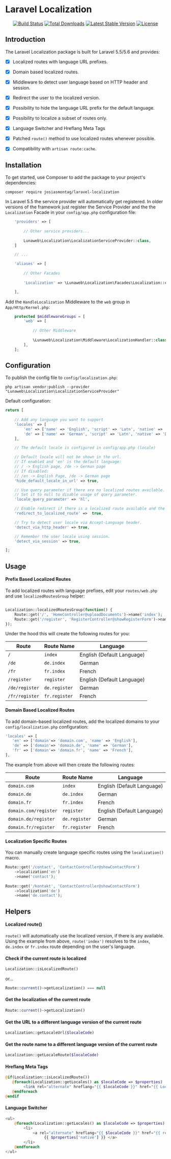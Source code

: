 # Laravel Localization


<p align="center">
<a href="https://travis-ci.org/josiasmontag/laravel-localization"><img src="https://travis-ci.org/josiasmontag/laravel-localization.svg" alt="Build Status"></a>
<a href="https://packagist.org/packages/josiasmontag/laravel-localization"><img src="https://poser.pugx.org/josiasmontag/laravel-localization/d/total.svg" alt="Total Downloads"></a>
<a href="https://packagist.org/packages/josiasmontag/laravel-localization"><img src="https://poser.pugx.org/josiasmontag/laravel-localization/v/stable.svg" alt="Latest Stable Version"></a>
<a href="https://packagist.org/packages/josiasmontag/laravel-localization"><img src="https://poser.pugx.org/josiasmontag/laravel-localization/license.svg" alt="License"></a>
</p>

## Introduction

The Laravel Localization package is built for Laravel 5.5/5.6 and provides: 

- [x] Localized routes with language URL prefixes.
- [x] Domain based localized routes.
- [x] Middleware to detect user language based on HTTP header and session. 
- [x] Redirect the user to the localized version.
- [x] Possibility to hide the language URL prefix for the default language.
- [x] Possibility to localize a subset of routes only.
- [x] Language Switcher and Hreflang Meta Tags
- [x] Patched `route()` method to use localized routes whenever possible.
- [x] Compatibility with `artisan route:cache`.
      


## Installation


To get started, use Composer to add the package to your project's dependencies:

    composer require josiasmontag/laravel-localization


In Laravel 5.5 the service provider will automatically get registered. In older versions of the framework just register the Service Provider and the the `Localization` Facade in your `config/app.php` configuration file:

```php
    'providers' => [
    
        // Other service providers...
    
        Lunaweb\Localization\LocalizationServiceProvider::class,
    ]

    // ...

    'aliases' => [
        
        // Other Facades
        
        'Localization' => \Lunaweb\Localization\Facades\Localization::class,

    ],
```

Add the `HandleLocalization` Middleware to the `web` group in `App/Http/Kernel.php`:
```php
    protected $middlewareGroups = [
        'web' => [
        
            // Other Middleware
            
            \Lunaweb\Localization\Middleware\LocalizationHandler::class,
        ],
    ];
```

## Configuration

To publish the config file to `config/localization.php`:

    php artisan vendor:publish --provider "Lunaweb\Localization\LocalizationServiceProvider"


Default configuration:
```php
return [
    
    // Add any language you want to support
    'locales' => [
        'en' => ['name' => 'English', 'script' => 'Latn', 'native' => 'English', 'regional' => 'en_GB'],
        'de' => ['name' => 'German', 'script' => 'Latn', 'native' => 'Deutsch', 'regional' => 'de_DE'],
    ],

    // The default locale is configured in config/app.php (locale)

    // Default locale will not be shown in the url.
    // If enabled and 'en' is the default language:
    // / -> English page, /de -> German page
    // If disabled:
    // /en -> English Page, /de -> German page
    'hide_default_locale_in_url' => true,

    // Use query parameter if there are no localized routes available.
    // Set it to null to disable usage of query parameter.
    'locale_query_parameter' => 'hl',

    // Enable redirect if there is a localized route available and the user locale was detected (via HTTP header or session)
    'redirect_to_localized_route' =>  true,

    // Try to detect user locale via Accept-Language header.
    'detect_via_http_header' => true,

    // Remember the user locale using session.
    'detect_via_session' => true,

];

```

## Usage

#### Prefix Based Localized Routes

To add localized routes with language prefixes, edit your `routes/web.php` and use `localizedRoutesGroup` helper:

```php

Localization::localizedRoutesGroup(function() {
    Route::get('/', 'HomeController@uploadDocuments')->name('index');
    Route::get('/register', 'RegisterController@showRegisterForm')->name('register');
});
```

Under the hood this will create the following routes for you:

Route | Route Name | Language
--- | --- | ---
`/` | `index` | English (Default Language)
`/de` | `de.index` | German
`/fr` | `fr.index` | French
`/register` | `register` | English (Default Language)
`/de/register` | `de.register` | German
`/fr/register` | `fr.register` | French

#### Domain Based Localized Routes

To add domain-based localized routes, add the localized domains to your `config/localization.php` configuration:

```php
'locales' => [
   'en' => ['domain'=> 'domain.com', 'name' => 'English'],
   'de' => ['domain'=> 'domain.de', 'name' => 'German'],
   'fr' => ['domain'=> 'domain.fr', 'name' => 'French'],
],
```

The example from above will then create the following routes:

Route | Route Name | Language
--- | --- | ---
`domain.com` | `index` | English (Default Language)
`domain.de` | `de.index` | German
`domain.fr` | `fr.index` | French
`domain.com/register` | `register` | English (Default Language)
`domain.de/register` | `de.register` | German
`domain.fr/register` | `fr.register` | French


#### Localization Specific Routes

You can manually create language specific routes using the `localization()` macro.  

```php
Route::get('/contact', 'ContactController@showContactForm')
    ->localization('en')
    ->name('contact');
    
Route::get('/kontakt', 'ContactController@showContactForm')
    ->localization('de')
    ->name('de.contact');

```



## Helpers

#### Localized route()

`route()` will automatically use the localized version, if there is any available. Using the example from above, `route('index')` resolves to the `index`, `de.index` or `fr.index` route depending on the user's language.


#### Check if the current route is localized

```php
Localization::isLocalizedRoute()
```
or...
```php
Route::current()->getLocalization() === null
```

#### Get the localization of the current route

```php
Route::current()->getLocalization()
```

#### Get the URL to a different language version of the current route

```php
Localization::getLocaleUrl($localeCode)
```

#### Get the route name to a different language version of the current route

```php
Localization::getLocaleRoute($localeCode)
```

#### Hreflang Meta Tags
```php
@if(Localization::isLocalizedRoute())
   @foreach(Localization::getLocales() as $localeCode => $properties)
        <link rel="alternate" hreflang="{{ $localeCode }}" href="{{ Localization::getLocaleUrl($localeCode) }}">
   @endforeach
@endif
```

#### Language Switcher
```php
<ul>
    @foreach(Localization::getLocales() as $localeCode => $properties)
        <li>
            <a rel="alternate" hreflang="{{ $localeCode }}" href="{{ request()->fullUrlWithQuery([ config('localization.locale_query_parameter') => $localeCode]) }}">
                 {{ $properties['native'] }} </a>
        </li>
    @endforeach
</ul>

```

